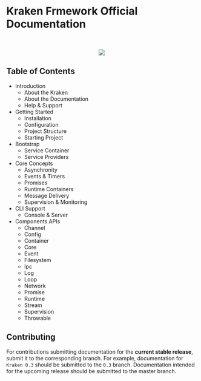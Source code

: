 # Kraken Frmework Official Documentation

<br>
<p align="center">
<img src="https://avatars2.githubusercontent.com/u/15938282?v=3&s=150" />
</p>

## Table of Contents

- Introduction
    - About the Kraken
    - About the Documentation
    - Help & Support
- Getting Started
    - Installation
    - Configuration
    - Project Structure
    - Starting Project
- Bootstrap
    - Service Container
    - Service Providers
- Core Concepts
    - Asynchronity
    - Events & Timers
    - Promises
    - Runtime Containers
    - Message Delivery
    - Supervision & Monitoring
- CLI Support
    - Console & Server
- Components APIs
    - Channel
    - Config
    - Container
    - Core
    - Event
    - Filesystem
    - Ipc
    - Log
    - Loop
    - Network
    - Promise
    - Runtime
    - Stream
    - Supervision
    - Throwable

## Contributing

For contributions submitting documentation for the **current stable release**, submit it to the corresponding branch. For example, documentation for `Kraken 0.3` should be submitted to the `0.3` branch. Documentation intended for the upcoming release should be submitted to the master branch.
